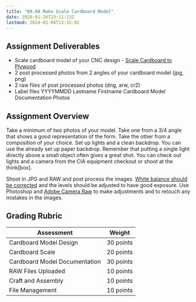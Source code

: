 ```yaml
---
title: "09.08 Make Scale Cardboard Model"
date: 2020-01-26T23:11:13Z
lastmod: 2024-01-04T13:15:02
---
```


## Assignment Deliverables

- Scale cardboard model of your CNC design - [Scale Cardboard to Plywood](../../../../making/scale-cardboard-to-plywood.md)
- 2 post processed photos from 2 angles of your cardboard model (jpg, png)
- 2 raw files of post processed photos (dng, arw, cr2)
- Label files YYYYMMDD Lastname Firstname Cardboard Model Documentation Photos

## Assignment Overview

Take a minimum of two photos of your model. Take one from a 3/4 angle that shows a good representation of the form. Take the other from a composition of your choice. Set up lights and a clean backdrop. You can use the already set up paper backdrop. Remember that putting a single light directly above a small object often gives a great shot. You can check out lights and a camera from the CIA equipment checkout or shoot at the think[box].

Shoot in JPG and RAW and post process the images. [White balance should be corrected](https://www.youtube.com/watch?v=m0yZEWUSahk) and the levels should be adjusted to have good exposure. Use Photoshop and [Adobe Camera Raw](https://www.youtube.com/watch?v=11jwSwUu2WI) to make adjustments and to retouch any mistakes in the images.

## Grading Rubric

<div class="responsive-table-markdown">

| Assessment                    | Weight    |
| ----------------------------- | --------- |
| Cardboard Model Design        | 30 points |
| Cardboard Scale               | 20 points |
| Cardboard Model Documentation | 30 points |
| RAW Files Uploaded            | 10 points |
| Craft and Assembly            | 10 points |
| File Management               | 10 points |

</div>
